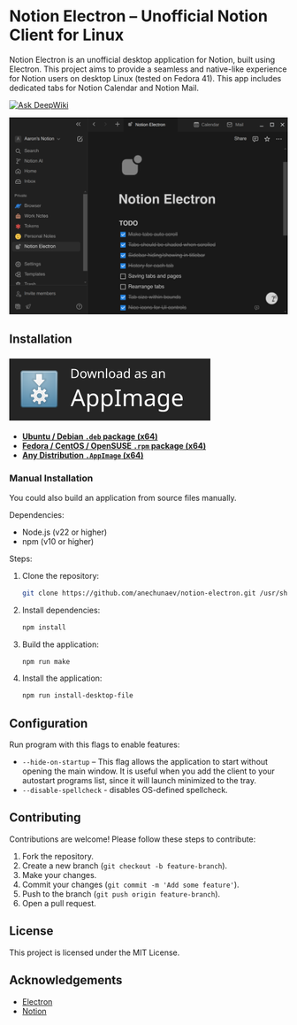 # Notion Electron – Unofficial Notion Client for Linux

Notion Electron is an unofficial desktop application for Notion, built using Electron. This project aims to provide a seamless and native-like experience for Notion users on desktop Linux (tested on Fedora 41). This app includes dedicated tabs for Notion Calendar and Notion Mail.

[![Ask DeepWiki](https://deepwiki.com/badge.svg)](https://deepwiki.com/anechunaev/notion-electron)

![Screenshot](./docs/screenshot1.png)

## Installation

### [<img src="./docs/download-appimage-banner.svg" alt="Download" />](https://github.com/anechunaev/notion-electron/releases/download/v1.7.8/notion-electron-1.7.8.x86_64.AppImage)

- **[Ubuntu / Debian `.deb` package (x64)](https://github.com/anechunaev/notion-electron/releases/download/v1.7.8/notion-electron-1.7.8.amd64.deb)**
- **[Fedora / CentOS / OpenSUSE `.rpm` package (x64)](https://github.com/anechunaev/notion-electron/releases/download/v1.7.8/notion-electron-1.7.8.x86_64.rpm)**
- **[Any Distribution `.AppImage` (x64)](https://github.com/anechunaev/notion-electron/releases/download/v1.7.8/notion-electron-1.7.8.x86_64.AppImage)**

### Manual Installation

You could also build an application from source files manually.

Dependencies:

- Node.js (v22 or higher)
- npm (v10 or higher)

Steps:

1. Clone the repository:
	```sh
	git clone https://github.com/anechunaev/notion-electron.git /usr/share/notion-electron
	```
2. Install dependencies:
	```sh
	npm install
	```
3. Build the application:
	```sh
	npm run make
	```
4. Install the application:
	```sh
	npm run install-desktop-file
	```

## Configuration

Run program with this flags to enable features:

- `--hide-on-startup` – This flag allows the application to start without opening the main window. It is useful when you add the client to your autostart programs list, since it will launch minimized to the tray.
- `--disable-spellcheck` - disables OS-defined spellcheck.

## Contributing

Contributions are welcome! Please follow these steps to contribute:

1. Fork the repository.
2. Create a new branch (`git checkout -b feature-branch`).
3. Make your changes.
4. Commit your changes (`git commit -m 'Add some feature'`).
5. Push to the branch (`git push origin feature-branch`).
6. Open a pull request.

## License

This project is licensed under the MIT License.

## Acknowledgements

- [Electron](https://www.electronjs.org/)
- [Notion](https://www.notion.so/)
